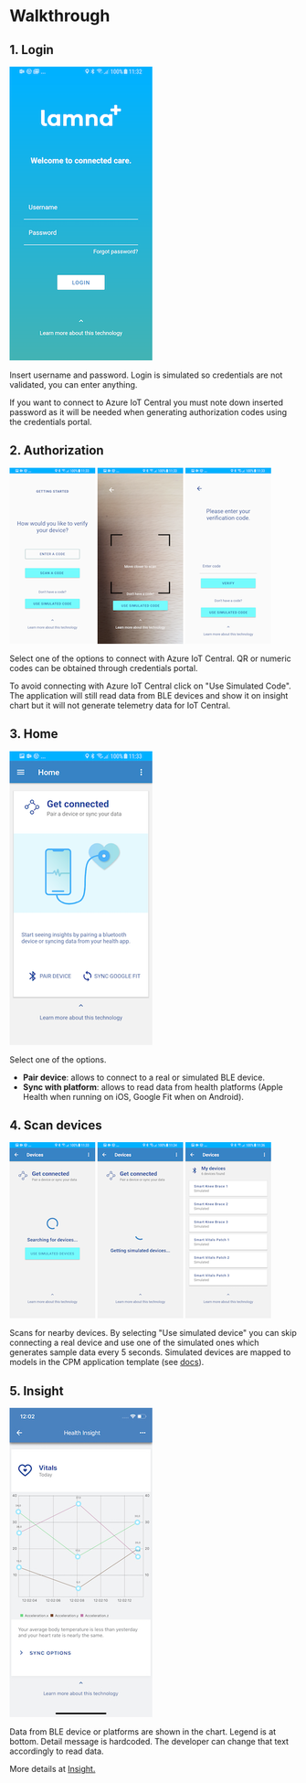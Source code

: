 # Walkthrough

## 1. Login
![login](../media/login.png)

Insert username and password. Login is simulated so credentials are not validated, you can enter anything.

If you want to connect to Azure IoT Central you must note down inserted password as it will be needed when generating authorization codes using the credentials portal.

## 2. Authorization
![authorization](../media/authorization.png)
![qrcode](../media/qrcode.png)
![numeric](../media/numeric.png)

Select one of the options to connect with Azure IoT Central.
QR or numeric codes can be obtained through credentials portal.

To avoid connecting with Azure IoT Central click on "Use Simulated Code". The application will still read data from BLE devices and show it on insight chart but it will not generate telemetry data for IoT Central.

## 3. Home
![home](../media/home.png)


Select one of the options.
- __Pair device__: allows to connect to a real or simulated BLE device.
- __Sync with platform__: allows to read data from health platforms (Apple Health when running on iOS, Google Fit when on Android).

## 4. Scan devices
![scan](../media/scan.png)
![scan_simulated](../media/scan_simulated.png)
![simulated_result](../media/simulated_result.png)


Scans for nearby devices. By selecting "Use simulated device" you can skip connecting a real device and use one of the simulated ones which generates sample data every 5 seconds. Simulated devices are mapped to models in the CPM application template (see [docs](https://docs.microsoft.com/en-us/azure/iot-central/healthcare/tutorial-continuous-patient-monitoring)).

## 5. Insight
![insight](../media/insight.jpeg)

Data from BLE device or platforms are shown in the chart. Legend is at bottom.
Detail message is hardcoded. The developer can change that text accordingly to read data.

More details at [Insight.](./insight.md)